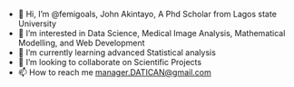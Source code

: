 - 👋 Hi, I’m @femigoals, John Akintayo, A Phd Scholar from Lagos state University
- 👀 I’m interested in Data Science, Medical Image Analysis, Mathematical Modelling, and Web Development
- 🌱 I’m currently learning advanced Statistical analysis
- 💞️ I’m looking to collaborate on Scientific Projects
- 📫 How to reach me manager.DATICAN@gmail.com

<!---
femigoals/femigoals is a ✨ special ✨ repository because its `README.md` (this file) appears on your GitHub profile.
You can click the Preview link to take a look at your changes.
--->
